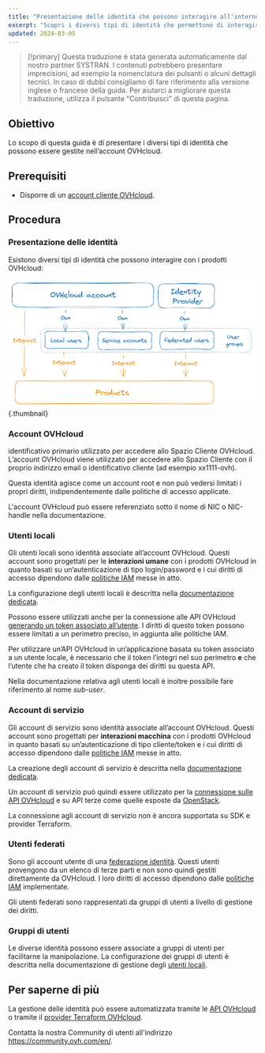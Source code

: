 ```yaml
---
title: "Presentazione delle identità che possono interagire all'interno di un account OVHcloud"
excerpt: "Scopri i diversi tipi di identità che permettono di interagire con un prodotto OVHcloud"
updated: 2024-03-05
---
```


> [!primary]
> Questa traduzione è stata generata automaticamente dal nostro partner SYSTRAN. I contenuti potrebbero presentare imprecisioni, ad esempio la nomenclatura dei pulsanti o alcuni dettagli tecnici. In caso di dubbi consigliamo di fare riferimento alla versione inglese o francese della guida. Per aiutarci a migliorare questa traduzione, utilizza il pulsante "Contribuisci" di questa pagina.
>

## Obiettivo

Lo scopo di questa guida è di presentare i diversi tipi di identità che possono essere gestite nell’account OVHcloud.

## Prerequisiti

- Disporre di un [account cliente OVHcloud](/pages/account_and_service_management/account_information/ovhcloud-account-creation).

## Procedura

### Presentazione delle identità

Esistono diversi tipi di identità che possono interagire con i prodotti OVHcloud:

![identities-types](images/identities_types.png){.thumbnail}

### Account OVHcloud

identificativo primario utilizzato per accedere allo Spazio Cliente OVHcloud. L’account OVHcloud viene utilizzato per accedere allo Spazio Cliente con il proprio indirizzo email o identificativo cliente (ad esempio xx1111-ovh).

Questa identità agisce come un account root e non può vedersi limitati i propri diritti, indipendentemente dalle politiche di accesso applicate.

L'account OVHcloud può essere referenziato sotto il nome di NIC o NIC-handle nella documentazione.

### Utenti locali

Gli utenti locali sono identità associate all’account OVHcloud. Questi account sono progettati per le **interazioni umane** con i prodotti OVHcloud in quanto basati su un’autenticazione di tipo login/password e i cui diritti di accesso dipendono dalle [politiche IAM](/pages/account_and_service_management/account_information/iam-policy-ui) messe in atto.

La configurazione degli utenti locali è descritta nella [documentazione dedicata](/pages/account_and_service_management/account_information/ovhcloud-users-management).

Possono essere utilizzati anche per la connessione alle API OVHcloud [generando un token associato all’utente](/pages/manage_and_operate/api/first-steps). I diritti di questo token possono essere limitati a un perimetro preciso, in aggiunta alle politiche IAM.

Per utilizzare un’API OVHcloud in un’applicazione basata su token associato a un utente locale, è necessario che il token l’integri nel suo perimetro **e** che l’utente che ha creato il token disponga dei diritti su questa API.

Nella documentazione relativa agli utenti locali è inoltre possibile fare riferimento al nome *sub-user*.

### Account di servizio

Gli account di servizio sono identità associate all’account OVHcloud. Questi account sono progettati per **interazioni macchina** con i prodotti OVHcloud in quanto basati su un’autenticazione di tipo cliente/token e i cui diritti di accesso dipendono dalle [politiche IAM](/pages/account_and_service_management/account_information/iam-policy-ui) messe in atto.

La creazione degli account di servizio è descritta nella [documentazione dedicata](/pages/manage_and_operate/api/manage-service-account).

Un account di servizio può quindi essere utilizzato per la [connessione sulle API OVHcloud](/pages/account_and_service_management/account_information/authenticate-api-with-service-account) e su API terze come quelle esposte da [OpenStack](/pages/manage_and_operate/iam/authenticate-api-openstack-with-service-account).

La connessione agli account di servizio non è ancora supportata su SDK e provider Terraform.

### Utenti federati

Sono gli account utente di una [federazione identità](/products/manage-operate-user-federation). Questi utenti provengono da un elenco di terze parti e non sono quindi gestiti direttamente da OVHcloud. I loro diritti di accesso dipendono dalle [politiche IAM](/pages/account_and_service_management/account_information/iam-policy-ui) implementate.

Gli utenti federati sono rappresentati da gruppi di utenti a livello di gestione dei diritti.

### Gruppi di utenti

Le diverse identità possono essere associate a gruppi di utenti per facilitarne la manipolazione.
La configurazione dei gruppi di utenti è descritta nella documentazione di gestione degli [utenti locali](/pages/account_and_service_management/account_information/ovhcloud-users-management).

## Per saperne di più <a name="go-further"></a>

La gestione delle identità può essere automatizzata tramite le [API OVHcloud](/pages/manage_and_operate/api/first-steps) o tramite il [provider Terraform OVHcloud](/pages/manage_and_operate/terraform/terraform-at-ovhcloud).

Contatta la nostra Community di utenti all'indirizzo <https://community.ovh.com/en/>.
